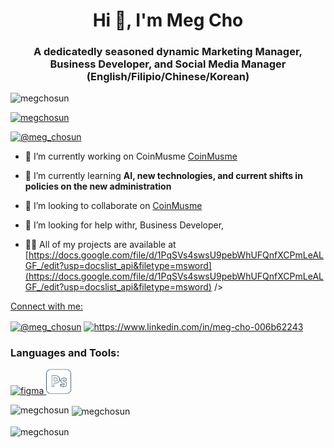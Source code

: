 <h1 align="center">Hi 👋, I'm Meg Cho</h1>
<h3 align="center">A dedicatedly seasoned dynamic Marketing Manager, Business Developer, and Social Media Manager (English/Filipio/Chinese/Korean)</h3>

<p align="left"> <img src="https://komarev.com/ghpvc/?username=megchosun&label=Profile%20views&color=0e75b6&style=flat" alt="megchosun" /> </p>

<p align="left"> <a href="https://github.com/ryo-ma/github-profile-trophy"><img src="https://github-profile-trophy.vercel.app/?username=megchosun" alt="megchosun" /></a> </p>

<p align="left"> <a href="https://twitter.com/@meg_chosun" target="blank"><img src="https://img.shields.io/twitter/follow/@meg_chosun?logo=twitter&style=for-the-badge" alt="@meg_chosun" /></a> </p>

- 💼 I’m currently working on CoinMusme [CoinMusme](https://coinmusme.com/en/)

- 🌱 I’m currently learning **AI, new technologies, and current shifts in policies on the new administration**

- 👯 I’m looking to collaborate on [CoinMusme](https://linktr.ee/coinmusme1)

- 🤝 I’m looking for help withr, Business Developer, 
- 👨‍💻 All of my projects are available at [https://docs.google.com/file/d/1PqSVs4swsU9pebWhUFQnfXCPmLeALGF_/edit?usp=docslist_api&filetype=msword](https://docs.google.com/file/d/1PqSVs4swsU9pebWhUFQnfXCPmLeALGF_/edit?usp=docslist_api&filetype=msword)
 /> </p>

<p align="left"> <a href="https
- 📫 How to reach me 👋, I'm Meg Cho</h1>
<h3 ali
- 📄 Know about my experiences [https://www.canva.com/design/DAGRML7Xbxc/iZxOHTsAP1wbKiBSueYKXw/edit?utm_content=DAGRML7Xbxc&utm_campaign=designshare&utm_medium=link2&utm_source=sharebutton](https://www.canva.com/design/DAGRML7Xbxc/iZxOHTsAP1wbKiBSueYKXw/edit?utm_content=DAGRML7Xbxc&utm_campaign=designshare&utm_medium=link2&utm_source=sharebutton)

- ⚡️ Fun factub-profile-trophy"><img src="https://github-profile-trophy
<h3 align="left">Connect with me:</h3>
<p align="left">
<a href="https://twitter.com/@meg_chosun" target="blank"><img align="center" src="https://raw.githubusercontent.com/rahuldkjain/github-profile-readme-generator/master/src/images/icons/Social/twitter.svg" alt="@meg_chosun" height="30" width="40" /></a>
<a href="https://linkedin.com/in/https://www.linkedin.com/in/meg-cho-006b62243" target="blank"><img align="center" src="https://raw.githubusercontent.com/rahuldkjain/github-profile-readme-generator/master/src/images/icons/Social/linked-in-alt.svg" alt="https://www.linkedin.com/in/meg-cho-006b62243" height="30" width="40" /></a>
</p>

<h3 align="left">Languages and Tools:</h3>
<p align="left"> <a href="https://www.figma.com/" target="_blank" rel="noreferrer"> <img src="https://www.vectorlogo.zone/logos/figma/figma-icon.svg" alt="figma" width="40" height="40"/> </a> <a href="https://www.photoshop.com/en" target="_blank" rel="noreferrer"> <img src="https://raw.githubusercontent.com/devicons/devicon/master/icons/photoshop/photoshop-line.svg" alt="photoshop" width="40" height="40"/> </a> </p>

<p><img align="left" src="https://github-readme-stats.vercel.app/api/top-langs?username=megchosun&show_icons=true&locale=en&layout=compact" alt="megchosun" /></p>

<p>&nbsp;<img align="center" src="https://github-readme-stats.vercel.app/api?username=megchosun&show_icons=true&locale=en" alt="megchosun" /></p>

<p><img align="center" src="https://github-readme-streak-stats.herokuapp.com/?user=megchosun&" alt="megchosun" /></p>
